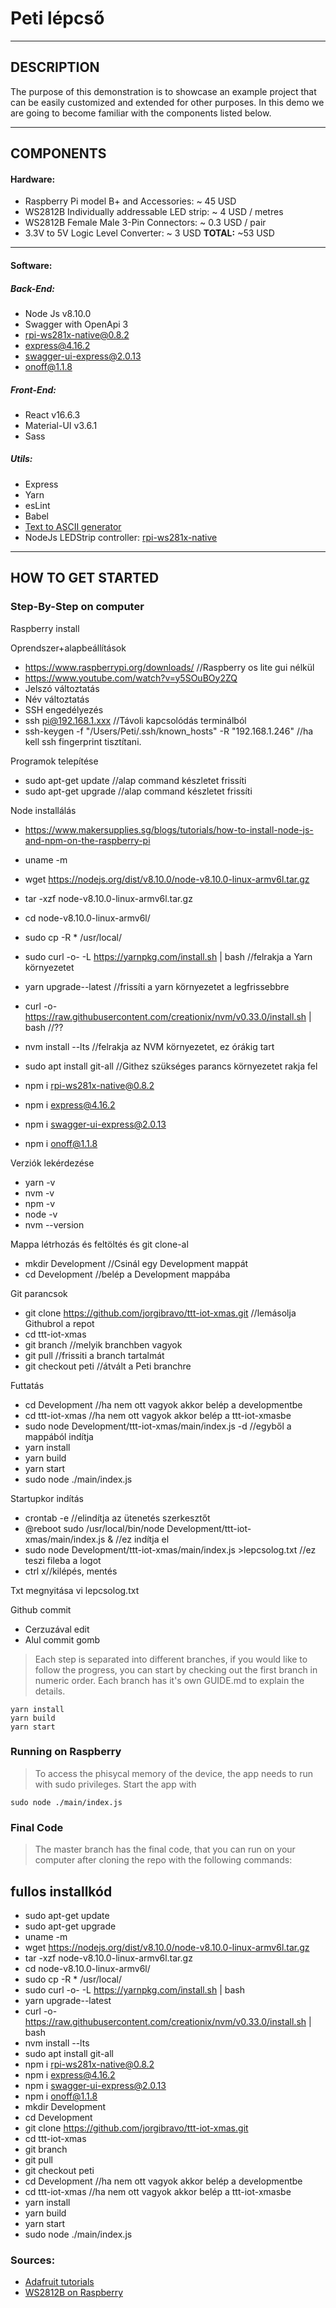 # Peti lépcső
---

## DESCRIPTION
The purpose of this demonstration is to showcase an example project that can be easily customized and extended for other purposes. In this demo we are going to become familiar with the components listed below.

---
## COMPONENTS
#### Hardware:
- Raspberry Pi model B+ and Accessories: ~ 45 USD
- WS2812B Individually addressable LED strip: ~ 4 USD / metres
- WS2812B Female Male 3-Pin Connectors: ~ 0.3 USD / pair
- 3.3V to 5V Logic Level Converter: ~ 3 USD
**TOTAL:** ~53 USD

---

#### Software:
##### Back-End:
- Node Js v8.10.0
- Swagger with OpenApi 3
- rpi-ws281x-native@0.8.2
- express@4.16.2
- swagger-ui-express@2.0.13
- onoff@1.1.8

##### Front-End:
- React v16.6.3
- Material-UI v3.6.1
- Sass

##### Utils:
- Express
- Yarn
- esLint
- Babel
- [Text to ASCII generator](http://patorjk.com/software/taag/#p=display&f=Small&t=myComment)
- NodeJs LEDStrip controller: [rpi-ws281x-native](https://www.npmjs.com/package/rpi-ws281x-native)

---

## HOW TO GET STARTED
### Step-By-Step on computer

Raspberry install

Oprendszer+alapbeállítások
- https://www.raspberrypi.org/downloads/	//Raspberry os lite gui nélkül 
- https://www.youtube.com/watch?v=y5SOuBOy2ZQ
- Jelszó változtatás
- Név változtatás
- SSH engedélyezés
- ssh pi@192.168.1.xxx 	//Távoli kapcsolódás terminálból
- ssh-keygen -f "/Users/Peti/.ssh/known_hosts" -R "192.168.1.246" //ha kell ssh fingerprint tisztítani.

Programok telepítése
- sudo apt-get update	 //alap command készletet frissíti
- sudo apt-get upgrade //alap command készletet frissíti

Node installálás
- https://www.makersupplies.sg/blogs/tutorials/how-to-install-node-js-and-npm-on-the-raspberry-pi
- uname -m
- wget https://nodejs.org/dist/v8.10.0/node-v8.10.0-linux-armv6l.tar.gz
- tar -xzf node-v8.10.0-linux-armv6l.tar.gz
- cd node-v8.10.0-linux-armv6l/
- sudo cp -R * /usr/local/

- sudo curl -o- -L https://yarnpkg.com/install.sh | bash 		//felrakja a Yarn környezetet
- yarn upgrade--latest 	//frissíti a yarn környezetet a legfrissebbre
- curl -o- https://raw.githubusercontent.com/creationix/nvm/v0.33.0/install.sh | bash //??
- nvm install --lts 	//felrakja az NVM környezetet, ez órákig tart
- sudo apt install git-all  //Githez szükséges parancs környezetet rakja fel
- npm i rpi-ws281x-native@0.8.2
- npm i express@4.16.2
- npm i swagger-ui-express@2.0.13
- npm i onoff@1.1.8

Verziók lekérdezése
- yarn -v  
- nvm -v
- npm -v
- node -v
- nvm --version 

Mappa létrhozás és feltöltés és git clone-al
- mkdir Development		//Csinál egy Development mappát
- cd Development	//belép a Development mappába

Git parancsok
- git clone https://github.com/jorgibravo/ttt-iot-xmas.git	//lemásolja Githubrol a repot
- cd ttt-iot-xmas
- git branch	//melyik branchben vagyok
- git pull	//frissiti a branch tartalmát
- git checkout peti	//átvált a Peti branchre

Futtatás
- cd Development	//ha nem ott vagyok akkor belép a developmentbe
- cd ttt-iot-xmas	//ha nem ott vagyok akkor belép a ttt-iot-xmasbe
- sudo node Development/ttt-iot-xmas/main/index.js -d //egyből a mappából indítja
- yarn install
- yarn build
- yarn start
- sudo node ./main/index.js

Startupkor indítás
- crontab -e //elindítja az ütenetés szerkesztőt
- @reboot sudo /usr/local/bin/node Development/ttt-iot-xmas/main/index.js & //ez indítja el
- sudo node Development/ttt-iot-xmas/main/index.js >lepcsolog.txt //ez teszi fileba a logot
- ctrl x//kilépés, mentés

Txt megnyitása
vi lepcsolog.txt

Github commit
- Cerzuzával edit
- Alul commit gomb


> Each step is separated into different branches, if you would like to follow the progress, you can start by checking out the first branch in numeric order. Each branch has it's own GUIDE.md to explain the details.
```
yarn install
yarn build
yarn start
```

### Running on Raspberry
> To access the phisycal memory of the device, the app needs to run with sudo privileges. Start the app with
```
sudo node ./main/index.js
```

### Final Code
> The master branch has the final code, that you can run on your computer after cloning the repo with the following commands:

## fullos installkód

- sudo apt-get update
- sudo apt-get upgrade
- uname -m
- wget https://nodejs.org/dist/v8.10.0/node-v8.10.0-linux-armv6l.tar.gz
- tar -xzf node-v8.10.0-linux-armv6l.tar.gz
- cd node-v8.10.0-linux-armv6l/
- sudo cp -R * /usr/local/
- sudo curl -o- -L https://yarnpkg.com/install.sh | bash
- yarn upgrade--latest
- curl -o- https://raw.githubusercontent.com/creationix/nvm/v0.33.0/install.sh | bash
- nvm install --lts
- sudo apt install git-all
- npm i rpi-ws281x-native@0.8.2
- npm i express@4.16.2
- npm i swagger-ui-express@2.0.13
- npm i onoff@1.1.8
- mkdir Development
- cd Development
- git clone https://github.com/jorgibravo/ttt-iot-xmas.git
- cd ttt-iot-xmas
- git branch
- git pull
- git checkout peti
- cd Development	//ha nem ott vagyok akkor belép a developmentbe
- cd ttt-iot-xmas	//ha nem ott vagyok akkor belép a ttt-iot-xmasbe
- yarn install
- yarn build
- yarn start
- sudo node ./main/index.js


### Sources:
- [Adafruit tutorials](https://learn.adafruit.com/adafruit-neopixel-uberguide?view=all)
- [WS2812B on Raspberry](https://blog.hypriot.com/post/drive-neopixels-in-docker/)
